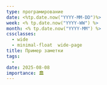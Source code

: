 ```yaml
---
type: програмирование
date: <%tp.date.now("YYYY-MM-DD")%>
week: <% tp.date.now("YYYY-WW") %>
month: <% tp.date.now("YYYY-MM") %>
cssclasses:
  - wide
  - minimal-float  wide-page
title: Пример заметки
tags:
  - 
date: 2025-08-08
importance: 🏛️
---
```



